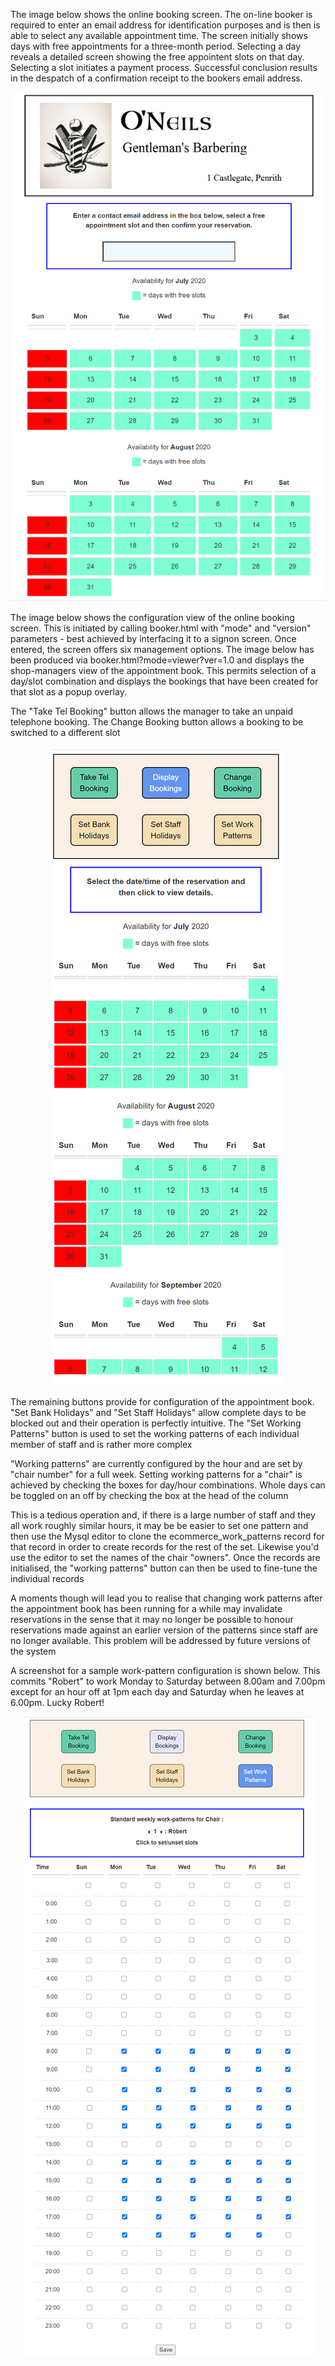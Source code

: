 <p>The image below shows the online booking screen. The on-line booker is required to enter an email address for identification purposes and is then is able to select any available appointment time. The screen initially shows days with free appointments for a three-month period. Selecting a day reveals a detailed screen showing the free appointent slots on that day. Selecting a slot initiates a payment process. Successful conclusion results in the despatch of a confirmation receipt to the bookers email address.</p>
<div style="text-align: center;">
<img src="img/screen1.png"> 
</div>
<p>The image below shows the configuration view of the online booking screen. This is initiated by calling booker.html with "mode" and "version" parameters - best achieved by interfacing it to a signon screen. Once entered, the screen offers six management options. The image below has been produced via booker.html?mode=viewer?ver=1.0 and displays the shop-managers view of the appointment book. This permits selection of a day/slot combination and displays the bookings that have been created for that slot as a popup overlay.</p>
<p>The "Take Tel Booking" button allows the manager to take an unpaid telephone booking. The Change Booking button allows a booking to be switched to a different slot</p>  
<div style="text-align: center;">
<img src="img/screen2.png"> 
</div>
<p>The remaining buttons provide for configuration of the appointment book. "Set Bank Holidays" and "Set Staff Holidays" allow complete days to be blocked out and their operation is perfectly intuitive. The "Set Working Patterns" button is used to set the working patterns of each individual member of staff and is rather more complex</p>
<p>"Working patterns" are currently configured by the hour and are set by "chair number" for a full week. Setting working patterns for a "chair" is achieved by checking the boxes for day/hour combinations. Whole days can be toggled on an off by checking the box at the head of the column</p>
<p> This is a tedious operation and, if there is a large number of staff and they all work roughly similar hours, it may be be easier to set one pattern and then use the Mysql editor to clone the ecommerce_work_patterns record for that record in order to create records for the rest of the set. Likewise you'd use the editor to set the names of the chair "owners". Once the records are initialised, the "working patterns" button can then be used to fine-tune the individual records</p>
<p>A moments though will lead you to realise that changing work patterns after the appointment book has been running for a while may invalidate reservations in the sense that it may no longer be possible to honour reservations made against an earlier version of the patterns since staff are no longer available. This problem will be addressed by future versions of the system</p>
<p> A screenshot for a sample work-pattern configuration is shown below. This commits "Robert" to work Monday to Saturday between 8.00am and 7.00pm except for an hour off at 1pm each day and Saturday when he leaves at 6.00pm. Lucky Robert!</p>
<div style="text-align: center;">
<img src="img/screen3.png"> 
</div>

